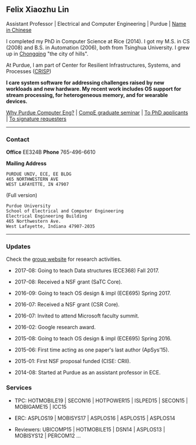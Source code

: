 ## Felix Xiaozhu Lin

Assistant Professor | Electrical and Computer Engineering | Purdue | [Name in Chinese](/img/name.jpg)

I completed my PhD in Computer Science at Rice (2014). I got my M.S. in CS (2008) and B.S. in Automation (2006), both from Tsinghua University. I grew up in [Chongqing](http://upload.wikimedia.org/wikipedia/commons/6/60/Chongqing_Night_Yuzhong.jpg) "the city of hills". 

At Purdue, I am part of Center for Resilient Infrastructures, Systems, and Processes ([CRISP](https://engineering.purdue.edu/CRISP))

**I care system software for addressing challenges raised by new workloads and new hardware. My recent work includes OS support for stream processing, for heterogeneous memory, and for wearable devices.**

[Why Purdue Computer Eng?](https://engineering.purdue.edu/ComputerEngineering/) 
| [CompE graduate seminar](https://engineering.purdue.edu/~xzl/gradtalks/index.html)
| [To PhD applicants](https://engineering.purdue.edu/~xzl/posts/hiring.html)
| [To signature requesters](https://engineering.purdue.edu/~xzl/sign.html)

-----
### Contact

**Office** EE324B  **Phone** 765-496-6610

**Mailing Address**

```
PURDUE UNIV, ECE, EE BLDG
465 NORTHWESTERN AVE
WEST LAFAYETTE, IN 47907
```

(Full version)
```
Purdue University
School of Electrical and Computer Engineering
Electrical Engineering Building
465 Northwestern Ave.
West Lafayette, Indiana 47907-2035
```

-----


### Updates

Check the [group website](http://xsel.rocks/) for research activities.

- 2017-08: Going to teach Data structures (ECE368) Fall 2017.

- 2017-08: Received a NSF grant (SaTC Core).

- 2016-09: Going to teach OS design & impl (ECE695) Spring 2017.

- 2016-07: Received a NSF grant (CSR Core).

- 2016-07: Invited to attend Microsoft faculty summit.

- 2016-02: Google research award.

- 2015-08: Going to teach OS design & impl (ECE695) Spring 2016.

- 2015-06: First time acting as one paper's last author (ApSys’15).

- 2015-01: First NSF proposal funded (CISE: CRII).

- 2014-08: Started at Purdue as an assistant professor in ECE.

### Services

- TPC: HOTMOBILE19 | SECON16 | HOTPOWER15 | ISLPED15 | SECON15 | MOBIGAME15 | ICC15

- ERC: ASPLOS19 | MOBISYS17 | ASPLOS16 | ASPLOS15 | ASPLOS14

- Reviewers: UBICOMP15 | HOTMOBILE15 | DSN14 | ASPLOS13 | MOBISYS12 | PERCOM12 ... 
